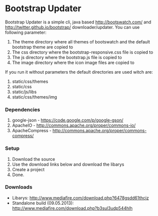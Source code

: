 Bootstrap Updater
=========

Bootstrap Updater is a simple cli, java based http://bootswatch.com/ and http://twitter.github.io/bootstrap/ downloader/updater.
You can use following parameter:
1. The theme directory where all themes of bootswatch and the default bootstrap theme are copied to
2. The css directory where the bootstrap-responsive.css file is copied to
3. The js directory where the bootstrap.js file is copied to
4. The image directory where the icon image files are copied to

If you run it without parameters the default directories are used witch are:
1. static/css/themes
2. static/css
3. static/js/libs
4. static/css/themes/img

### Dependencies
1. google-json - https://code.google.com/p/google-gson/
2. ApacheIO - http://commons.apache.org/proper/commons-io/
3. ApacheCompress - http://commons.apache.org/proper/commons-compress/

### Setup
1. Download the source
2. Use the download links below and download the libarys
3. Create a project
4. Done.

### Downloads
* Libarys: http://www.mediafire.com/download.php?6478gsdd61thcjz
* Standalone build (09.05.2013): http://www.mediafire.com/download.php?b3sul3udp544hlh